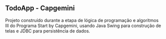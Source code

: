 ## TodoApp - Capgemini
Projeto construído durante a etapa de lógica de programação e algoritmos III do Programa Start by Capgemini, usando Java Swing para construção de telas e JDBC para persistência de dados.
